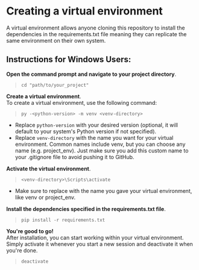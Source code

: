 # Creating a virtual environment

A virtual environment allows anyone cloning this repository to install the dependencies in the requirements.txt file meaning they can replicate the same environment on their own system. 

## Instructions for Windows Users:
**Open the command prompt and navigate to your project directory**. <br>
> `cd "path/to/your_project"` <br>

**Create a virtual environment**.  
To create a virtual environment, use the following command:
> `py -<python-version> -m venv <venv-directory>` <br>
- Replace `python-version` with your desired version (optional, it will default to your system's Python version if not specified). <br>
- Replace `venv-directory` with the name you want for your virtual environment. Common names include venv, but you can choose any name (e.g. project_env). Just make sure you add this custom name to your .gitignore file to avoid pushing it to GitHub. <br>

**Activate the virtual environment**. 
> `<venv-directory>\Scripts\activate` <br>
- Make sure to replace <venv-directory> with the name you gave your virtual environment, like venv or project_env.

**Install the dependencies specified in the requirements.txt file**. <br>
> `pip install -r requirements.txt`

**You're good to go!** <br>
After installation, you can start working within your virtual environment. Simply activate it whenever you start a new session and deactivate it when you're done.
> `deactivate`
